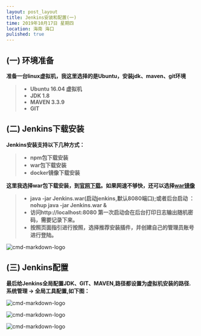 ```yaml
---
layout: post_layout
title: Jenkins安装和配置(一)
time: 2019年10月17日 星期四
location: 海南 海口
pulished: true
---
```


## (一) 环境准备
**准备一台linux虚拟机，我这里选择的是Ubuntu，安装jdk、maven、git环境**
> * **Ubuntu 16.04 虚拟机**
> * **JDK 1.8**
> * **MAVEN 3.3.9**
> * **GIT**

## (二) Jenkins下载安装
**Jenkins安装支持以下几种方式：**
> * **npm包下载安装**
> * **war包下载安装**
> * **docker镜像下载安装**

**这里我选择war包下载安装，到[官网下载](https://jenkins.io/zh/download/)。如果网速不够快，还可以选择[war镜像](http://mirrors.jenkins-ci.org/war/)**
> *  **java -jar Jenkins.war(启动jenkins,默认8080端口);或者后台启动 ：nohup java -jar Jenkins.war &**
> *  **访问http://localhost:8080 第一次启动会在后台打印日志输出随机密码，需要记录下来。**
> *  **按照页面指引进行按照，选择推荐安装插件，并创建自己的管理员账号进行登陆。**

![cmd-markdown-logo](https://licaibo.github.io/assets/img/jenkins-home.png)


## (三) Jenkins配置
**最后给Jenkins全局配置JDK、GIT、MAVEN,路径都设置为虚拟机安装的路径. 系统管理 -> 全局工具配置,如下图：**

![cmd-markdown-logo](https://licaibo.github.io/assets/img/jenkins-jdk-git.png)

![cmd-markdown-logo](https://licaibo.github.io/assets/img/jenkins-maven.png)

![cmd-markdown-logo](https://licaibo.github.io/assets/img/jenkins-maven2.png)














